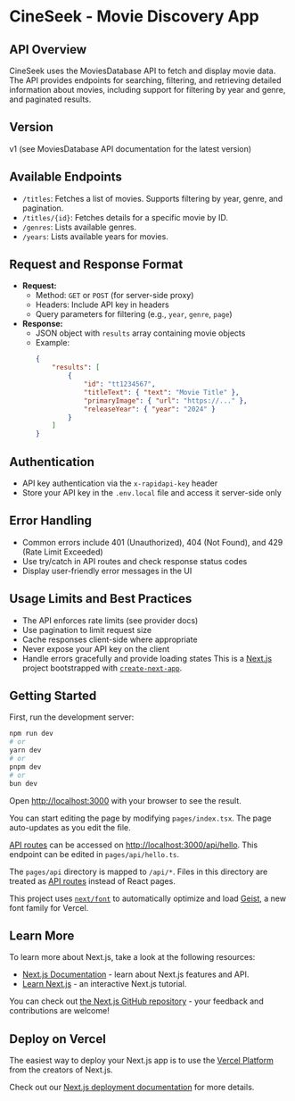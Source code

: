 # CineSeek - Movie Discovery App

## API Overview
CineSeek uses the MoviesDatabase API to fetch and display movie data. The API provides endpoints for searching, filtering, and retrieving detailed information about movies, including support for filtering by year and genre, and paginated results.

## Version
v1 (see MoviesDatabase API documentation for the latest version)

## Available Endpoints
- `/titles`: Fetches a list of movies. Supports filtering by year, genre, and pagination.
- `/titles/{id}`: Fetches details for a specific movie by ID.
- `/genres`: Lists available genres.
- `/years`: Lists available years for movies.

## Request and Response Format
- **Request:**
	- Method: `GET` or `POST` (for server-side proxy)
	- Headers: Include API key in headers
	- Query parameters for filtering (e.g., `year`, `genre`, `page`)
- **Response:**
	- JSON object with `results` array containing movie objects
	- Example:
		```json
		{
			"results": [
				{
					"id": "tt1234567",
					"titleText": { "text": "Movie Title" },
					"primaryImage": { "url": "https://..." },
					"releaseYear": { "year": "2024" }
				}
			]
		}
		```

## Authentication
- API key authentication via the `x-rapidapi-key` header
- Store your API key in the `.env.local` file and access it server-side only

## Error Handling
- Common errors include 401 (Unauthorized), 404 (Not Found), and 429 (Rate Limit Exceeded)
- Use try/catch in API routes and check response status codes
- Display user-friendly error messages in the UI

## Usage Limits and Best Practices
- The API enforces rate limits (see provider docs)
- Use pagination to limit request size
- Cache responses client-side where appropriate
- Never expose your API key on the client
- Handle errors gracefully and provide loading states
This is a [Next.js](https://nextjs.org) project bootstrapped with [`create-next-app`](https://nextjs.org/docs/pages/api-reference/create-next-app).

## Getting Started

First, run the development server:

```bash
npm run dev
# or
yarn dev
# or
pnpm dev
# or
bun dev
```

Open [http://localhost:3000](http://localhost:3000) with your browser to see the result.

You can start editing the page by modifying `pages/index.tsx`. The page auto-updates as you edit the file.

[API routes](https://nextjs.org/docs/pages/building-your-application/routing/api-routes) can be accessed on [http://localhost:3000/api/hello](http://localhost:3000/api/hello). This endpoint can be edited in `pages/api/hello.ts`.

The `pages/api` directory is mapped to `/api/*`. Files in this directory are treated as [API routes](https://nextjs.org/docs/pages/building-your-application/routing/api-routes) instead of React pages.

This project uses [`next/font`](https://nextjs.org/docs/pages/building-your-application/optimizing/fonts) to automatically optimize and load [Geist](https://vercel.com/font), a new font family for Vercel.

## Learn More

To learn more about Next.js, take a look at the following resources:

- [Next.js Documentation](https://nextjs.org/docs) - learn about Next.js features and API.
- [Learn Next.js](https://nextjs.org/learn-pages-router) - an interactive Next.js tutorial.

You can check out [the Next.js GitHub repository](https://github.com/vercel/next.js) - your feedback and contributions are welcome!

## Deploy on Vercel

The easiest way to deploy your Next.js app is to use the [Vercel Platform](https://vercel.com/new?utm_medium=default-template&filter=next.js&utm_source=create-next-app&utm_campaign=create-next-app-readme) from the creators of Next.js.

Check out our [Next.js deployment documentation](https://nextjs.org/docs/pages/building-your-application/deploying) for more details.
